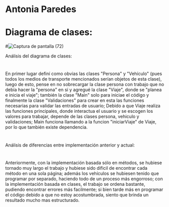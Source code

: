 # Antonia Paredes
# Diagrama de clases:

#![Captura de pantalla (72)](https://github.com/Antix199/ViajeVehiculo/assets/142464955/3e86f8cc-f469-4b77-90ef-94cb0d6b2660)

Análisis del diagrama de clases:
#
En primer lugar definí como obvias las clases "Persona" y "Vehículo" (pues todos los medios de transporte mencionados serían objetos de esta clase),
luego de esto, pense en no sobrecargar la clase persona con trabajo que no debía hacer la "persona" en sí y agregué la clase "Viaje", donde se "planea e inicia el viaje";
también la clase "Main" solo para iniciae el código y finalmente la clase "Validaciones" para crear en esta las funciones necesarias para validar las entradas de usuario;
Debido a que Viaje realiza las funciones principales, donde interactua el usuario y se escogen los valores para trabajar, depende de las clases persona, vehiculo y validaciones;
Main funciona llamando a la funcion "iniciarViaje" de Viaje, por lo que también existe dependencia.
#
Análisis de diferencias entre implementación anterior y actual:
#
Anteriormente, con la implementación basada sólo en métodos, se hubiese tornado muy largo el trabajo y hubiese sido dificil de encontrar cada método en una sola página;
además los vehículos se hubiesen tenido que programar por separado, haciendo todo de un proceso más engorroso; con la implementación basada en clases, el trabajo se ordena bastante,
pudiendo encontrar errores más facilmente; si bien tarde más en programar el código debido a que no estoy acostumbrada, siento que brinda un resultado mucho mas estructurado.

